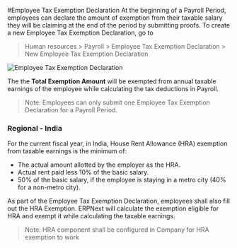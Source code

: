 <!-- add-breadcrumbs -->
#Employee Tax Exemption Declaration
At the beginning of a Payroll Period, employees can declare the amount of exemption from their taxable salary they will be claiming at the end of the period by submitting proofs. To create a new Employee Tax Exemption Declaration, go to

> Human resources > Payroll > Employee Tax Exemption Declaration > New Employee Tax Exemption Declaration

<img class="screenshot" alt="Employee Tax Exemption Declaration"
	src="{{docs_base_url}}/assets/img/human-resources/employee-tax-exemption-declaration.png">

The the **Total Exemption Amount** will be exempted from annual taxable earnings of the employee while calculating the tax deductions in Payroll.

> Note: Employees can only submit one Employee Tax Exemption Declaration for a Payroll Period.

### Regional - India
For the current fiscal year, in India, House Rent Allowance (HRA) exemption from taxable earnings is the minimum of:
 * The actual amount allotted by the employer as the HRA.
 * Actual rent paid less 10% of the basic salary.
 * 50% of the basic salary, if the employee is staying in a metro city (40% for a non-metro city).

 As part of the Employee Tax Exemption Declaration, employees shall also fill out the HRA Exemption. ERPNext will calculate the exemption eligible for HRA and exempt it while calculating the taxable earnings.

 > Note: HRA component shall be configured in Company for HRA exemption to work
